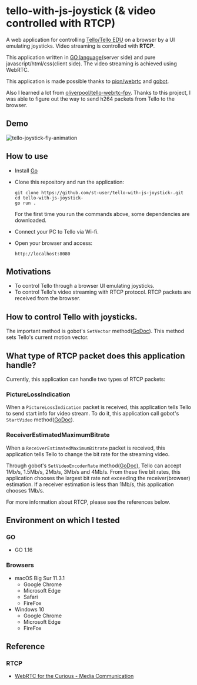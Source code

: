 # tello-with-js-joystick (& video controlled with RTCP)

A web application for controlling [Tello/Tello EDU](https://www.ryzerobotics.com/jp/tello) on a browser by a UI emulating joysticks. Video streaming is controlled with **RTCP**.

This application written in [GO language](https://golang.org/)(server side) and pure javascript/html/css(client side).
The video streaming is achieved using WebRTC.

This application is made possible thanks to [pion/webrtc](https://github.com/pion/webrtc) and [gobot](https://gobot.io/). 

Also I learned a lot from [oliverpool/tello-webrtc-fpv](https://github.com/oliverpool/tello-webrtc-fpv). Thanks to this project, I was able to figure out the way to send h264 packets from Tello to the browser.

## Demo

![tello-joystick-fly-animation](./assests/tello-joystick-fly.gif)

## How to use

 - Install [Go](https://golang.org/doc/install)
 - Clone this repository and run the application:
 
   ````
   git clone https://github.com/st-user/tello-with-js-joystick-.git
   cd tello-with-js-joystick-
   go run .
   ````

   For the first time you run the commands above, some dependencies are downloaded.

 - Connect your PC to Tello via Wi-fi.
 - Open your browser and access:

   ```
   http://localhost:8080
   ```

## Motivations

 - To control Tello through a browser UI emulating joysticks.
 - To control Tello's video streaming with RTCP protocol. RTCP packets are received from the browser.

## How to control Tello with joysticks.

 The important method is gobot's `SetVector` method([GoDoc](https://pkg.go.dev/gobot.io/x/gobot/platforms/dji/tello#Driver.SetVector)). This method sets Tello's current motion vector.


## What type of RTCP packet does this application handle?

Currently, this application can handle two types of RTCP packets:

 ### PictureLossIndication

 When a `PictureLossIndication` packet is received, this application tells Tello to send start info for video stream. To do it, this application call gobot's `StartVideo` method([GoDoc](https://pkg.go.dev/gobot.io/x/gobot/platforms/dji/tello#Driver.StartVideo)).

 ### ReceiverEstimatedMaximumBitrate

 When a `ReceiverEstimatedMaximumBitrate` packet is received, this application tells Tello to change the bit rate for the streaming video. 
  
 Through gobot's `SetVideoEncoderRate` method([GoDoc](https://pkg.go.dev/gobot.io/x/gobot/platforms/dji/tello#Driver.SetVideoEncoderRate)), Tello can accept 1Mb/s, 1.5Mb/s, 2Mb/s, 3Mb/s and 4Mb/s. From these five bit rates, this application chooses the largest bit rate not exceeding the receiver(browser) estimation. If a receiver estimation is less than 1Mb/s, this application chooses 1Mb/s.

 For more information about RTCP, please see the references below.

## Environment on which I tested

### GO

 - GO 1.16

### Browsers

 - macOS Big Sur 11.3.1
    - Google Chrome
    - Microsoft Edge
    - Safari
    - FireFox
 - Windows 10
    - Google Chrome
    - Microsoft Edge
    - FireFox

## Reference

### RTCP

 - [WebRTC for the Curious - Media Communication](https://webrtcforthecurious.com/docs/06-media-communication/)



 